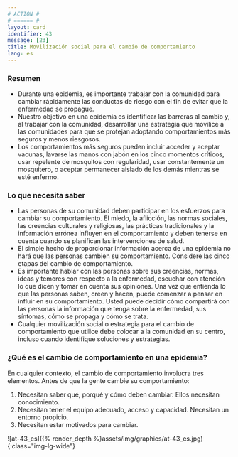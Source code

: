 ```yaml
---
# ACTION #
# ====== #
layout: card
identifier: 43
message: [23]
title: Movilización social para el cambio de comportamiento
lang: es
---
```


### Resumen

- Durante una epidemia, es importante trabajar con la comunidad para cambiar rápidamente las conductas de riesgo con el fin de evitar que la enfermedad se propague.
- Nuestro objetivo en una epidemia es identificar las barreras al cambio y, al trabajar con la comunidad, desarrollar una estrategia que movilice a las comunidades para que se protejan adoptando comportamientos más seguros y menos riesgosos.
- Los comportamientos más seguros pueden incluir acceder y aceptar vacunas, lavarse las manos con jabón en los cinco momentos críticos, usar repelente de mosquitos con regularidad, usar constantemente un mosquitero, o aceptar permanecer aislado de los demás mientras se esté enfermo.

### Lo que necesita saber

- Las personas de su comunidad deben participar en los esfuerzos para cambiar su comportamiento. El miedo, la aflicción, las normas sociales, las creencias culturales y religiosas, las prácticas tradicionales y la información errónea influyen en el comportamiento y deben tenerse en cuenta cuando se planifican las intervenciones de salud.
- El simple hecho de proporcionar información acerca de una epidemia no hará que las personas cambien su comportamiento. Considere las cinco etapas del cambio de comportamiento.
- Es importante hablar con las personas sobre sus creencias, normas, ideas y temores con respecto a la enfermedad, escuchar con atención lo que dicen y tomar en cuenta sus opiniones. Una vez que entienda lo que las personas saben, creen y hacen, puede comenzar a pensar en influir en su comportamiento. Usted puede decidir cómo compartirá con las personas la información que tenga sobre la enfermedad, sus síntomas, cómo se propaga y cómo se trata.
- Cualquier movilización social o estrategia para el cambio de comportamiento que utilice debe colocar a la comunidad en su centro, incluso cuando identifique soluciones y estrategias.

### ¿Qué es el cambio de comportamiento en una epidemia?

En cualquier contexto, el cambio de comportamiento involucra tres elementos. Antes de que la gente cambie su comportamiento:

1. Necesitan saber qué, porqué y cómo deben cambiar. Ellos necesitan conocimiento.
2. Necesitan tener el equipo adecuado, acceso y capacidad. Necesitan un entorno propicio.
3. Necesitan estar motivados para cambiar.

![at-43_es]({% render_depth %}assets/img/graphics/at-43_es.jpg){:class="img-lg-wide"}
